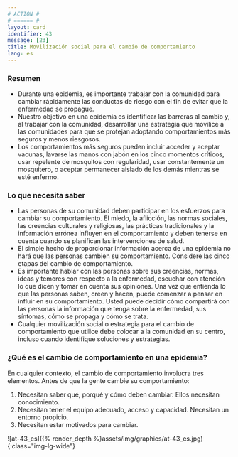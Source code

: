 ```yaml
---
# ACTION #
# ====== #
layout: card
identifier: 43
message: [23]
title: Movilización social para el cambio de comportamiento
lang: es
---
```


### Resumen

- Durante una epidemia, es importante trabajar con la comunidad para cambiar rápidamente las conductas de riesgo con el fin de evitar que la enfermedad se propague.
- Nuestro objetivo en una epidemia es identificar las barreras al cambio y, al trabajar con la comunidad, desarrollar una estrategia que movilice a las comunidades para que se protejan adoptando comportamientos más seguros y menos riesgosos.
- Los comportamientos más seguros pueden incluir acceder y aceptar vacunas, lavarse las manos con jabón en los cinco momentos críticos, usar repelente de mosquitos con regularidad, usar constantemente un mosquitero, o aceptar permanecer aislado de los demás mientras se esté enfermo.

### Lo que necesita saber

- Las personas de su comunidad deben participar en los esfuerzos para cambiar su comportamiento. El miedo, la aflicción, las normas sociales, las creencias culturales y religiosas, las prácticas tradicionales y la información errónea influyen en el comportamiento y deben tenerse en cuenta cuando se planifican las intervenciones de salud.
- El simple hecho de proporcionar información acerca de una epidemia no hará que las personas cambien su comportamiento. Considere las cinco etapas del cambio de comportamiento.
- Es importante hablar con las personas sobre sus creencias, normas, ideas y temores con respecto a la enfermedad, escuchar con atención lo que dicen y tomar en cuenta sus opiniones. Una vez que entienda lo que las personas saben, creen y hacen, puede comenzar a pensar en influir en su comportamiento. Usted puede decidir cómo compartirá con las personas la información que tenga sobre la enfermedad, sus síntomas, cómo se propaga y cómo se trata.
- Cualquier movilización social o estrategia para el cambio de comportamiento que utilice debe colocar a la comunidad en su centro, incluso cuando identifique soluciones y estrategias.

### ¿Qué es el cambio de comportamiento en una epidemia?

En cualquier contexto, el cambio de comportamiento involucra tres elementos. Antes de que la gente cambie su comportamiento:

1. Necesitan saber qué, porqué y cómo deben cambiar. Ellos necesitan conocimiento.
2. Necesitan tener el equipo adecuado, acceso y capacidad. Necesitan un entorno propicio.
3. Necesitan estar motivados para cambiar.

![at-43_es]({% render_depth %}assets/img/graphics/at-43_es.jpg){:class="img-lg-wide"}
